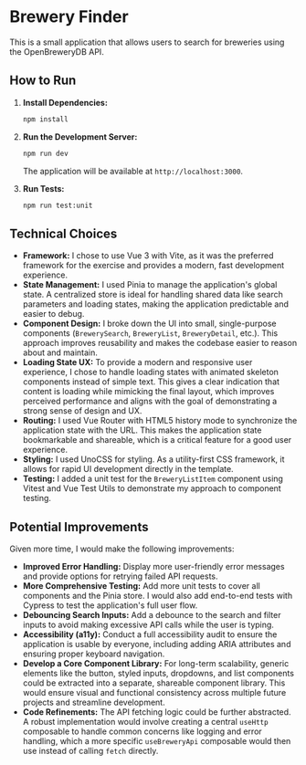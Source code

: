 # Brewery Finder

This is a small application that allows users to search for breweries using the OpenBreweryDB API.

## How to Run

1.  **Install Dependencies:**

    ```bash
    npm install
    ```

2.  **Run the Development Server:**

    ```bash
    npm run dev
    ```

    The application will be available at `http://localhost:3000`.

3.  **Run Tests:**
    ```bash
    npm run test:unit
    ```

## Technical Choices

- **Framework:** I chose to use Vue 3 with Vite, as it was the preferred framework for the exercise and provides a modern, fast development experience.
- **State Management:** I used Pinia to manage the application's global state. A centralized store is ideal for handling shared data like search parameters and loading states, making the application predictable and easier to debug.
- **Component Design:** I broke down the UI into small, single-purpose components (`BrewerySearch`, `BreweryList`, `BreweryDetail`, etc.). This approach improves reusability and makes the codebase easier to reason about and maintain.
- **Loading State UX:** To provide a modern and responsive user experience, I chose to handle loading states with animated skeleton components instead of simple text. This gives a clear indication that content is loading while mimicking the final layout, which improves perceived performance and aligns with the goal of demonstrating a strong sense of design and UX.
- **Routing:** I used Vue Router with HTML5 history mode to synchronize the application state with the URL. This makes the application state bookmarkable and shareable, which is a critical feature for a good user experience.
- **Styling:** I used UnoCSS for styling. As a utility-first CSS framework, it allows for rapid UI development directly in the template.
- **Testing:** I added a unit test for the `BreweryListItem` component using Vitest and Vue Test Utils to demonstrate my approach to component testing.

## Potential Improvements

Given more time, I would make the following improvements:

- **Improved Error Handling:** Display more user-friendly error messages and provide options for retrying failed API requests.
- **More Comprehensive Testing:** Add more unit tests to cover all components and the Pinia store. I would also add end-to-end tests with Cypress to test the application's full user flow.
- **Debouncing Search Inputs:** Add a debounce to the search and filter inputs to avoid making excessive API calls while the user is typing.
- **Accessibility (a11y):** Conduct a full accessibility audit to ensure the application is usable by everyone, including adding ARIA attributes and ensuring proper keyboard navigation.
- **Develop a Core Component Library:** For long-term scalability, generic elements like the button, styled inputs, dropdowns, and list components could be extracted into a separate, shareable component library. This would ensure visual and functional consistency across multiple future projects and streamline development.
- **Code Refinements:** The API fetching logic could be further abstracted. A robust implementation would involve creating a central `useHttp` composable to handle common concerns like logging and error handling, which a more specific `useBreweryApi` composable would then use instead of calling `fetch` directly.
